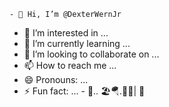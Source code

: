     - 👋 Hi, I’m @DexterWernJr
- 👀 I’m interested in ...
- 🌱 I’m currently learning ...
- 💞️ I’m looking to collaborate on ...
- 📫 How to reach me ...
- 😄 Pronouns: ...
- ⚡ Fun fact: ...
        -  🐜.. 🏖️🪂.🗽📙| 🫧
    <!--- ðG @ JARED. Kearney.. • *.
DexterWernJr/DexterWernJr is a ✨ special ✨ repository because its `README.md` (this file) appears on your GitHub profile.
You can click the Preview link to take a look at your changes.
    --->
--->
    ($5 million and it's called I 15 